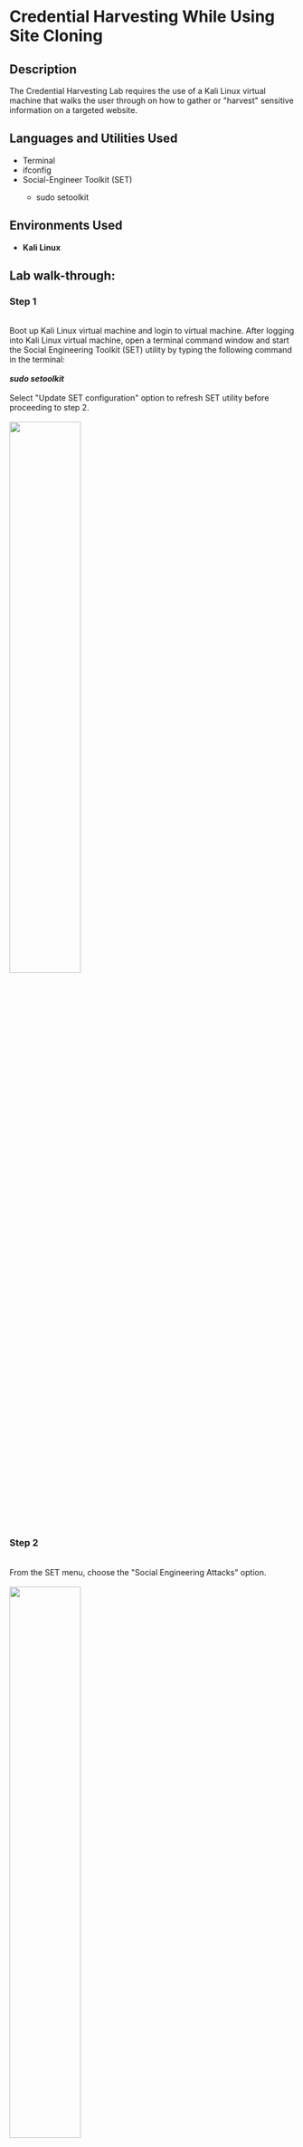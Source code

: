 # Credential Harvesting While Using Site Cloning
<h2>Description</h2>
The Credential Harvesting Lab requires the use of a Kali Linux virtual machine that walks the user through on how to gather or "harvest" sensitive information on a targeted website.
<br />


<h2>Languages and Utilities Used</h2>
<ul><!-- start of main list-->
<li>Terminal</li> 
<li>ifconfig</li>
<li>Social-Engineer Toolkit (SET)</li>
<ul><!-- start of nested list -->
 <li>sudo setoolkit</li>
</ul><!--end of nested list-->
</li>
</ul><!--end of main list -->

<h2>Environments Used </h2>

- <b>Kali Linux</b>

<h2>Lab walk-through:</h2>

<p align="center">
<h3>Step 1</h3><br/>
Boot up Kali Linux virtual machine and login to virtual machine. After logging into Kali Linux virtual machine, open a terminal command window and start the Social Engineering Toolkit (SET) utility by typing the following command in the terminal: <br />
<br />
<b><i>sudo setoolkit</i></b><br /><br />
Select "Update SET configuration" option to refresh SET utility before proceeding to step 2.<br /><br />
<img src="https://github.com/AndrewLSimmons/CredentialHarvestingLab/blob/8c669824b6e22f88087ea63d9b660da6f8a0b254/Images/SudoSetoolkit.png" height="50%" width="50%"/><br />
<h3>Step 2</h3><br/>
From the SET menu, choose the "Social Engineering Attacks" option.<br /><br />
<img src="https://github.com/AndrewLSimmons/CredentialHarvestingLab/blob/8c669824b6e22f88087ea63d9b660da6f8a0b254/Images/Social%20Engineering%20Attacks.png" height="50%" width="50%"/><br />
<h3>Step 3</h3><br/>
From the social engineering attack vector list of options. Choose the "Website Attack Vectors" option.<br /><br />
<img src="https://github.com/AndrewLSimmons/CredentialHarvestingLab/blob/8c669824b6e22f88087ea63d9b660da6f8a0b254/Images/Website%20Attack%20Vectors.png" height="50%" width="50%"/>
<h3>Step 4</h3><br/>
From the website attack vectors list of options. Choose the "Credential Harvester Attack Method" option.<br /><br />
<img src="https://github.com/AndrewLSimmons/CredentialHarvestingLab/blob/8c669824b6e22f88087ea63d9b660da6f8a0b254/Images/Credential%20Harvester%20Attack%20Method.png" height="50%" width="50%"/>
<h3>Step 5</h3><br/>
The next menu will ask for a method to harvest a victim's credentials. Choose the "Site Cloner" option since we will be cloning a legitimate site.<br /><br />
<img src="https://github.com/AndrewLSimmons/CredentialHarvestingLab/blob/8c669824b6e22f88087ea63d9b660da6f8a0b254/Images/Site%20Cloner.png" height="50%" width="50%"/>
<h3>Step 6</h3><br/>
The SET utility will ask for a local IP address so that it can send POST requests from the cloned website back to the virtual machine. For the purpose of this lab, enter in your Kali virtual machine's local IP address. The local IP address can be found by running the <b><i>ifconfig</i></b> command in a new terminal window.<br /><br />
For the "Enter the URL to clone" field, you can enter in any website that has a sign-in box. For the purpose of this lab, we used https://www.facebook.com<br /><br />
<img src="https://github.com/AndrewLSimmons/CredentialHarvestingLab/blob/8c669824b6e22f88087ea63d9b660da6f8a0b254/Images/Site%20Cloner%202.png" height="50%" width="50%"/>
<h3>Step 7</h3><br/>
Once the URL is entered in, the SET utility will clone the targeted website and display all POST requests of the site back to this terminal. The next step will go into navigating to the cloned website.<br /><br />
<img src="https://github.com/AndrewLSimmons/CredentialHarvestingLab/blob/e58acb763b7c99b067bcec046dd0a09bd2406c2f/Images/Site%20Cloner%203.png" height="85%" width="85%"/>
<h3>Step 8</h3><br/>
To get to the cloned website, open a web browser program (such as Mozilla Firefox or Google Chrome) in your Kali Linux virtual machine and enter in your local IP address into the browser. <br /><br />
You will be able to view the cloned login page for the targeted website (in this case would be Facebook). Enter a random username and password into the username and password field then press "Log In."<br /><br />
<img src="https://github.com/AndrewLSimmons/CredentialHarvestingLab/blob/e58acb763b7c99b067bcec046dd0a09bd2406c2f/Images/Cloned%20Website.png" height="85%" width="85%"/>
<h3>Step 9</h3><br/>
Go back to the terminal where the SET utility is running in the background. You will start to see lots of text from the numerous POST requests being sent from the cloned website. Scroll down until you see the lines "POSSIBLE USERNAME FIELD FOUND" & "POSSIBLE PASSWORD FIELD FOUND" in the output. <br /><br />
You should now be able to see the username and password you entered on the cloned site in cleartext. <br /><br />
NOTE: If you do not see the username and password in cleartext, this will indicate the site code has been patched to prevent credential harvesting. Facebook's site appears to have patched the site code that would prevent the credential harvesting tool from working.<br /><br />
<img src="https://github.com/AndrewLSimmons/CredentialHarvestingLab/blob/e58acb763b7c99b067bcec046dd0a09bd2406c2f/Images/Credential%20Harvester%20Output.png" height="85%" width="85%"/>
</p>

<!--
 ```diff
- text in red
+ text in green
! text in orange
# text in gray
@@ text in purple (and bold)@@
```
--!>
